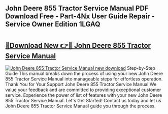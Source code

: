 ## John Deere 855 Tractor Service Manual PDF Download Free - Part-4Nx User Guide Repair - Service Owner Edition 1LGAQ

# <h2><a href="http://bc87978.oget.top/?id=John+Deere+855+Tractor+Service+Manual">🔗Download New 👉🔴 John Deere 855 Tractor Service Manual</a></h2>

[![John Deere 855 Tractor Service Manual new download](https://i.imgur.com/5g1atiW.png)](http://bc87978.oget.top/?id=John+Deere+855+Tractor+Service+Manual)
Step-by-Step Guide This manual breaks down the process of using your new John Deere 855 Tractor Service Manual into manageable steps for effortless operation. Thank You for Your Support John Deere 855 Tractor Service Manual We value your feedback and are committed to providing exceptional customer service. Experience the power of list of features with your new John Deere 855 Tractor Service Manual. Let's Get Started! Contact us today and let us John Deere 855 Tractor Service Manual guide you through the process.
